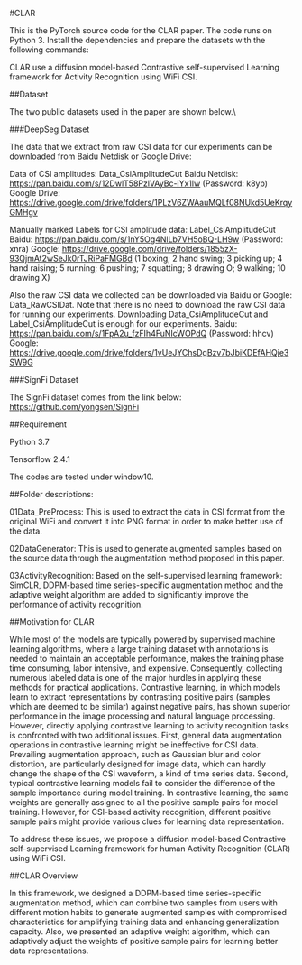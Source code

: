 #CLAR


This is the PyTorch source code for the CLAR paper. 
The code runs on Python 3. 
Install the dependencies and prepare the datasets with the following commands:


CLAR use a diffusion model-based Contrastive self-supervised Learning framework for Activity Recognition using WiFi CSI.


##Dataset


The two public datasets used in the paper are shown below.\


###DeepSeg Dataset


The data that we extract from raw CSI data for our experiments can be downloaded from Baidu Netdisk or Google Drive:


Data of CSI amplitudes: Data_CsiAmplitudeCut Baidu Netdisk: https://pan.baidu.com/s/12DwlT58PzlVAyBc-lYx1lw (Password: k8yp) Google Drive: https://drive.google.com/drive/folders/1PLzV6ZWAauMQLf08NUkd5UeKrqyGMHgv


Manually marked Labels for CSI amplitude data: Label_CsiAmplitudeCut Baidu: https://pan.baidu.com/s/1nY5Og4NlLb7VH5oBQ-LH9w (Password: xnra) Google: https://drive.google.com/drive/folders/1855zX-93QjmAt2wSeJk0rTJRiPaFMGBd (1 boxing; 2 hand swing; 3 picking up; 4 hand raising; 5 running; 6 pushing; 7 squatting; 8 drawing O; 9 walking; 10 drawing X)



Also the raw CSI data we collected can be downloaded via Baidu or Google: Data_RawCSIDat. Note that there is no need to download the raw CSI data for running our experiments. Downloading Data_CsiAmplitudeCut and Label_CsiAmplitudeCut is enough for our experiments. Baidu: https://pan.baidu.com/s/1FpA2u_fzFIh4FuNIcWOPdQ (Password: hhcv) Google: https://drive.google.com/drive/folders/1vUeJYChsDgBzv7bJbiKDEfAHQje3SW9G




###SignFi Dataset

The SignFi dataset comes from the link below: https://github.com/yongsen/SignFi


##Requirement

Python 3.7

Tensorflow 2.4.1

The codes are tested under window10.


##Folder descriptions:

01Data_PreProcess: This is used to extract the data in CSI format from the original WiFi and convert it into PNG format in order to make better use of the data.


02DataGenerator: This is used to generate augmented samples based on the source data  through the augmentation method proposed in this paper.


03ActivityRecognition: Based on the self-supervised learning framework: SimCLR, DDPM-based time series-specific augmentation method and the adaptive weight algorithm are added to significantly improve the performance of activity recognition.


##Motivation for CLAR



While most of the models are typically powered by supervised machine learning algorithms, where a large training dataset with annotations is needed to maintain an acceptable performance, makes the training phase time consuming, labor intensive, and expensive.
Consequently, collecting numerous labeled data is one of the major hurdles in applying these methods for practical applications. Contrastive learning, in which models learn to extract representations by contrasting positive pairs (samples which are deemed to be similar) against negative pairs, has shown superior performance in the image processing and natural language processing.
However, directly applying contrastive learning to activity recognition tasks is confronted with two additional issues.
First, general data augmentation operations in contrastive learning might be ineffective for CSI data.
Prevailing augmentation approach, such as Gaussian blur and color distortion, are particularly designed for image data, which can hardly change the shape of the CSI waveform, a kind of time series data.
Second, typical contrastive learning models fail to consider the difference of the sample importance during model training. 
In contrastive learning, the same weights are generally assigned to all the positive sample pairs for model training.
However, for CSI-based activity recognition, different positive sample pairs might provide various clues for learning data representation. 



To address these issues, we propose a diffusion model-based Contrastive self-supervised Learning framework for human Activity Recognition (CLAR) using WiFi CSI.






##CLAR Overview

In this framework, we designed a DDPM-based time series-specific augmentation method, which can combine two samples from users with different motion habits to generate augmented samples with compromised characteristics for amplifying training data and enhancing generalization capacity.
Also, we presented an adaptive weight algorithm, which can adaptively adjust the weights of positive sample pairs for learning better data representations.








